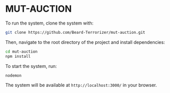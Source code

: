 # MUT-AUCTION

To run the system, clone the system with:

```bash
git clone https://github.com/Beard-Terrorizer/mut-auction.git
```

Then, navigate to the root directory of the project and install dependencies:

```bash
cd mut-auction
npm install
```

To start the system, run:

```bash
nodemon
```

The system will be available at `http://localhost:3000/` in your browser.
